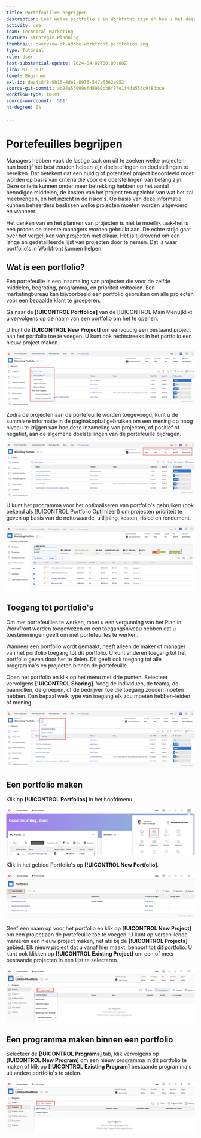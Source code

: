 ```yaml
---
title: Portefeuilles begrijpen
description: Leer welke portfolio's in Workfront zijn en hoe u met deze portfolio's projecten kunt prioriteren en projecten met elkaar kunt vergelijken.
activity: use
team: Technical Marketing
feature: Strategic Planning
thumbnail: overview-of-adobe-workfront-portfolios.png
type: Tutorial
role: User
last-substantial-update: 2024-04-02T00:00:00Z
jira: KT-13837
level: Beginner
exl-id: daa4c8f8-9b15-4de1-8976-547a6362e952
source-git-commit: ab24a55009efd8960cb6f8fe1f4da553c9f8dbce
workflow-type: tm+mt
source-wordcount: '561'
ht-degree: 0%

---
```


# Portefeuilles begrijpen

Managers hebben vaak de lastige taak om uit te zoeken welke projecten hun bedrijf het best zouden helpen zijn doelstellingen en doelstellingen te bereiken. Dat betekent dat een huidig of potentieel project beoordeeld moet worden op basis van criteria die voor die doelstellingen van belang zijn. Deze criteria kunnen onder meer betrekking hebben op het aantal benodigde middelen, de kosten van het project ten opzichte van wat het zal meebrengen, en het inzicht in de risico&#39;s. Op basis van deze informatie kunnen beheerders beslissen welke projecten moeten worden uitgevoerd en wanneer.

Het denken van en het plannen van projecten is niet te moeilijk taak-het is een proces de meeste managers worden gebruikt aan. De echte strijd gaat over het vergelijken van projecten met elkaar. Het is tijdrovend om een lange en gedetailleerde lijst van projecten door te nemen. Dat is waar portfolio&#39;s in Workfront kunnen helpen.

## Wat is een portfolio?

Een portefeuille is een inzameling van projecten die voor de zelfde middelen, begroting, programma, en prioriteit voltooien. Een marketingbureau kan bijvoorbeeld een portfolio gebruiken om alle projecten voor een bepaalde klant te groeperen.

Ga naar de **[!UICONTROL Portfolios]** van de [!UICONTROL Main Menu]klikt u vervolgens op de naam van een portfolio om het te openen.

U kunt de **[!UICONTROL New Project]** om eenvoudig een bestaand project aan het portfolio toe te voegen. U kunt ook rechtstreeks in het portfolio een nieuw project maken.

![Een afbeelding van het vervolgkeuzemenu voor het dialoogvenster [!UICONTROL New Project] knop](assets/01-portfolio-management3.png)

Zodra de projecten aan de portefeuille worden toegevoegd, kunt u de summiere informatie in de paginakopbal gebruiken om een mening op hoog niveau te krijgen van hoe deze inzameling van projecten, of positief of negatief, aan de algemene doelstellingen van de portefeuille bijdragen.

![Een afbeelding van de samenvattingsgegevens van het portfolio in de paginakoptekst](assets/02-portfolio-management1.png)

U kunt het programma voor het optimaliseren van portfolio&#39;s gebruiken (ook bekend als [!UICONTROL Portfolio Optimizer]) om projecten prioriteit te geven op basis van de nettowaarde, uitlijning, kosten, risico en rendement.

![Een afbeelding van het prioriteren van projecten in een portfolio](assets/03-portfolio-management2.png)

## Toegang tot portfolio&#39;s

Om met portefeuilles te werken, moet u een vergunning van het Plan in Workfront worden toegewezen en een toegangsniveau hebben dat u toestemmingen geeft om met portefeuilles te werken.

Wanneer een portfolio wordt gemaakt, heeft alleen de maker of manager van het portfolio toegang tot dit portfolio. U kunt anderen toegang tot het portfolio geven door het te delen. Dit geeft ook toegang tot alle programma&#39;s en projecten binnen de portefeuille.

Open het portfolio en klik op het menu met drie punten. Selecteer vervolgens **[!UICONTROL Sharing]**. Voeg de individuen, de teams, de baanrollen, de groepen, of de bedrijven toe die toegang zouden moeten hebben. Dan bepaal welk type van toegang elk zou moeten hebben-leiden of mening.

![Een afbeelding van de [!UICONTROL Sharing] in een [!DNL Workfront] portfolio](assets/04-portfolio-management11.png)

## Een portfolio maken

Klik op **[!UICONTROL Portfolios]** in het hoofdmenu.

![Een afbeelding van het hoofdmenu ](assets/create-portfolio-1.png)

Klik in het gebied Portfolio&#39;s op **[!UICONTROL New Portfolio]**.

![Een afbeelding van het gebied Portfolio&#39;s ](assets/create-portfolio-2.png)

Geef een naam op voor het portfolio en klik op **[!UICONTROL New Project]** om een project aan de portefeuille toe te voegen. U kunt op verschillende manieren een nieuw project maken, net als bij de **[!UICONTROL Projects]** gebied. Elk nieuw project dat u vanaf hier maakt, behoort tot dit portfolio. U kunt ook klikken op **[!UICONTROL Existing Project]** om een of meer bestaande projecten in een lijst te selecteren.

![Een afbeelding van het nieuwe projectmenu ](assets/create-portfolio-3.png)

## Een programma maken binnen een portfolio

Selecteer de **[!UICONTROL Programs]** tab, klik vervolgens op **[!UICONTROL New Program]** om een nieuw programma in dit portfolio te maken of klik op **[!UICONTROL Existing Program]** bestaande programma&#39;s uit andere portfolio&#39;s te stelen.

![Een afbeelding van het nieuwe programmamenu ](assets/create-portfolio-4.png)

<!--
Pro-tips graphic
If a user can't access a specific portfolio, make sure it's shared with them. The Workfront access level determines that a user can access portfolios in general, but sharing makes sure they can see specific portfolios. 
-->

<!--
Learn more graphic and links to documentation articles
* Portfolio overview   
* Create a portfolio 
* Create and manage portfolios 
* Navigate within a portfolio 
* Share a portfolio   
-->
